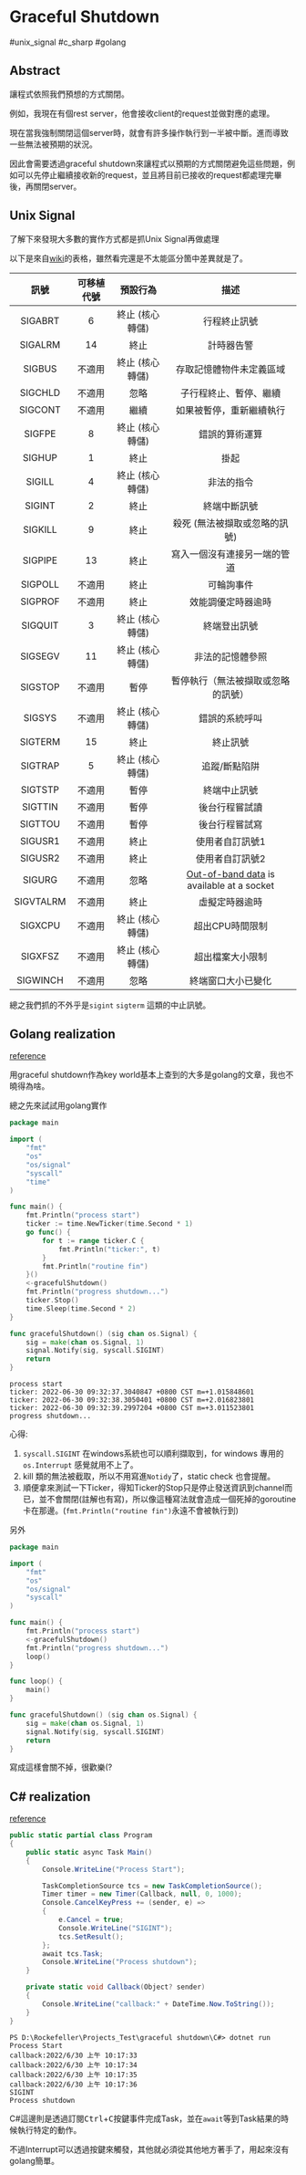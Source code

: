 # Graceful Shutdown

#unix_signal #c_sharp #golang 

## Abstract

讓程式依照我們預想的方式關閉。



例如，我現在有個rest server，他會接收client的request並做對應的處理。

現在當我強制關閉這個server時，就會有許多操作執行到一半被中斷。進而導致一些無法被預期的狀況。

因此會需要透過graceful shutdown來讓程式以預期的方式關閉避免這些問題，例如可以先停止繼續接收新的request，並且將目前已接收的request都處理完畢後，再關閉server。



## Unix Signal

了解下來發現大多數的實作方式都是抓Unix Signal再做處理

以下是來自[wiki](https://zh.wikipedia.org/zh-tw/Unix%E4%BF%A1%E5%8F%B7#SIGINT)的表格，雖然看完還是不太能區分箇中差異就是了。

|   訊號    | 可移植代號 |    預設行為     |                             描述                             |
| :-------: | :--------: | :-------------: | :----------------------------------------------------------: |
|  SIGABRT  |     6      | 終止 (核心轉儲) |                         行程終止訊號                         |
|  SIGALRM  |     14     |      終止       |                          計時器告警                          |
|  SIGBUS   |   不適用   | 終止 (核心轉儲) |                   存取記憶體物件未定義區域                   |
|  SIGCHLD  |   不適用   |      忽略       |                    子行程終止、暫停、繼續                    |
|  SIGCONT  |   不適用   |      繼續       |                   如果被暫停，重新繼續執行                   |
|  SIGFPE   |     8      | 終止 (核心轉儲) |                        錯誤的算術運算                        |
|  SIGHUP   |     1      |      終止       |                             掛起                             |
|  SIGILL   |     4      | 終止 (核心轉儲) |                          非法的指令                          |
|  SIGINT   |     2      |      終止       |                         終端中斷訊號                         |
|  SIGKILL  |     9      |      終止       |                殺死 (無法被擷取或忽略的訊號)                 |
|  SIGPIPE  |     13     |      終止       |                 寫入一個沒有連接另一端的管道                 |
|  SIGPOLL  |   不適用   |      終止       |                          可輪詢事件                          |
|  SIGPROF  |   不適用   |      終止       |                      效能調優定時器逾時                      |
|  SIGQUIT  |     3      | 終止 (核心轉儲) |                         終端登出訊號                         |
|  SIGSEGV  |     11     | 終止 (核心轉儲) |                       非法的記憶體參照                       |
|  SIGSTOP  |   不適用   |      暫停       |              暫停執行（無法被擷取或忽略的訊號）              |
|  SIGSYS   |   不適用   | 終止 (核心轉儲) |                        錯誤的系統呼叫                        |
|  SIGTERM  |     15     |      終止       |                           終止訊號                           |
|  SIGTRAP  |     5      | 終止 (核心轉儲) |                        追蹤/斷點陷阱                         |
|  SIGTSTP  |   不適用   |      暫停       |                         終端中止訊號                         |
|  SIGTTIN  |   不適用   |      暫停       |                        後台行程嘗試讀                        |
|  SIGTTOU  |   不適用   |      暫停       |                        後台行程嘗試寫                        |
|  SIGUSR1  |   不適用   |      終止       |                       使用者自訂訊號1                        |
|  SIGUSR2  |   不適用   |      終止       |                       使用者自訂訊號2                        |
|  SIGURG   |   不適用   |      忽略       | [Out-of-band data](https://zh.wikipedia.org/w/index.php?title=Out-of-band_data&action=edit&redlink=1) is available at a socket |
| SIGVTALRM |   不適用   |      終止       |                        虛擬定時器逾時                        |
|  SIGXCPU  |   不適用   | 終止 (核心轉儲) |                       超出CPU時間限制                        |
|  SIGXFSZ  |   不適用   | 終止 (核心轉儲) |                       超出檔案大小限制                       |
| SIGWINCH  |   不適用   |      忽略       |                      終端窗口大小已變化                      |

總之我們抓的不外乎是`sigint` `sigterm` 這類的中止訊號。



## Golang realization

[reference](https://ithelp.ithome.com.tw/articles/10220965)

用graceful shutdown作為key world基本上查到的大多是golang的文章，我也不曉得為啥。

總之先來試試用golang實作



```go
package main

import (
	"fmt"
	"os"
	"os/signal"
	"syscall"
	"time"
)

func main() {
	fmt.Println("process start")
	ticker := time.NewTicker(time.Second * 1)
	go func() {
		for t := range ticker.C {
			fmt.Println("ticker:", t)
		}
		fmt.Println("routine fin")
	}()
	<-gracefulShutdown()
	fmt.Println("progress shutdown...")
	ticker.Stop()
	time.Sleep(time.Second * 2)
}

func gracefulShutdown() (sig chan os.Signal) {
	sig = make(chan os.Signal, 1)
	signal.Notify(sig, syscall.SIGINT)
	return
}

```



```text
process start
ticker: 2022-06-30 09:32:37.3040847 +0800 CST m=+1.015848601
ticker: 2022-06-30 09:32:38.3050401 +0800 CST m=+2.016823801
ticker: 2022-06-30 09:32:39.2997204 +0800 CST m=+3.011523801
progress shutdown...
```



心得:

1. `syscall.SIGINT` 在windows系統也可以順利擷取到，for windows 專用的 `os.Interrupt` 感覺就用不上了。
2. kill 類的無法被截取，所以不用寫進`Notidy`了，static check 也會提醒。
3. 順便拿來測試一下Ticker，得知Ticker的Stop只是停止發送資訊到channel而已，並不會關閉(註解也有寫)，所以像這種寫法就會造成一個死掉的goroutine卡在那邊。(`fmt.Println("routine fin")`永遠不會被執行到)



另外

```go
package main

import (
	"fmt"
	"os"
	"os/signal"
	"syscall"
)

func main() {
	fmt.Println("process start")
	<-gracefulShutdown()
	fmt.Println("progress shutdown...")
	loop()
}

func loop() {
	main()
}

func gracefulShutdown() (sig chan os.Signal) {
	sig = make(chan os.Signal, 1)
	signal.Notify(sig, syscall.SIGINT)
	return
}

```

寫成這樣會關不掉，很歡樂(?



## C# realization

[reference](https://medium.com/@rainer_8955/gracefully-shutdown-c-apps-2e9711215f6d)

```C#
public static partial class Program
{
    public static async Task Main()
    {
        Console.WriteLine("Process Start");

        TaskCompletionSource tcs = new TaskCompletionSource();
        Timer timer = new Timer(Callback, null, 0, 1000);
        Console.CancelKeyPress += (sender, e) =>
        {
            e.Cancel = true;
            Console.WriteLine("SIGINT");
            tcs.SetResult();
        };
        await tcs.Task;
        Console.WriteLine("Process shutdown");
    }

    private static void Callback(Object? sender)
    {
        Console.WriteLine("callback:" + DateTime.Now.ToString());
    }
}
```



```
PS D:\Rockefeller\Projects_Test\graceful shutdown\C#> dotnet run
Process Start
callback:2022/6/30 上午 10:17:33
callback:2022/6/30 上午 10:17:34
callback:2022/6/30 上午 10:17:35
callback:2022/6/30 上午 10:17:36
SIGINT
Process shutdown
```



C#這邊則是透過訂閱<kbd>Ctrl</kbd>+<kbd>C</kbd>按鍵事件完成Task，並在`await`等到Task結果的時候執行特定的動作。



不過Interrupt可以透過按鍵來觸發，其他就必須從其他地方著手了，用起來沒有golang簡單。